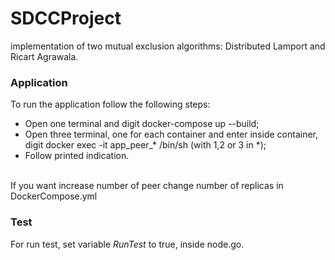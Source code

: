 # SDCCProject
implementation of two mutual exclusion algorithms: Distributed Lamport and Ricart Agrawala.

### Application

To run the application follow the following steps:
* Open one terminal and digit docker-compose up --build;
* Open three terminal, one for each container and enter inside container, digit  docker exec -it app_peer_* /bin/sh (with 1,2 or 3 in *);
* Follow printed indication.
<br />
If you want increase number of peer change number of replicas in DockerCompose.yml


### Test

For run test, set variable *RunTest* to true, inside node.go.

